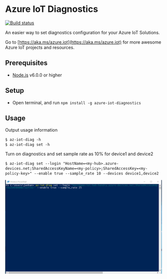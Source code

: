 # Azure IoT Diagnostics

[![Build status](https://ci.appveyor.com/api/projects/status/i5p4ggxd225wmm69?svg=true)](https://ci.appveyor.com/project/formulahendry/azure-iot-diagnostics)

An easier way to set diagnostics configuration for your Azure IoT Solutions.

Go to [https://aka.ms/azure.iot](https://aka.ms/azure.iot) for more awesome Azure IoT projects and resources.

## Prerequisites
* [Node.js](https://nodejs.org/) v6.0.0 or higher

## Setup
* Open terminal, and run `npm install -g azure-iot-diagnostics`

## Usage

Output usage information
```shell
$ az-iot-diag -h
$ az-iot-diag set -h
```

Turn on diagnostics and set sample rate as 10% for device1 and device2
```shell
$ az-iot-diag set --login "HostName=<my-hub>.azure-devices.net;SharedAccessKeyName=<my-policy>;SharedAccessKey=<my-policy-key>" --enable true --sample_rate 10 --devices device1,device2
```
![usage](images/usage.gif)